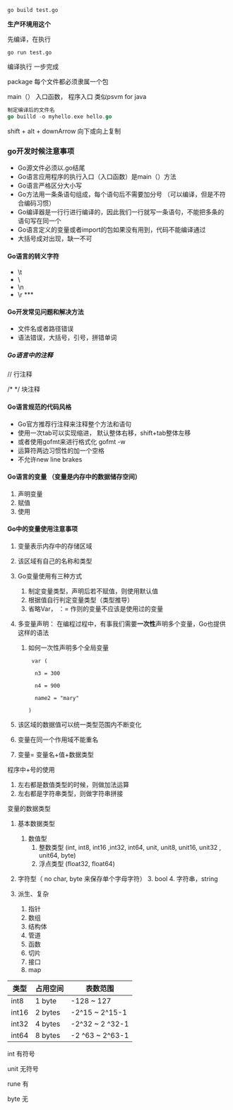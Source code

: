 ```
go build test.go
```

 **生产环境用这个**



先编译，在执行



```
go run test.go 
```

编译执行 一步完成



package 每个文件都必须隶属一个包



main（） 入口函数， 程序入口  类似psvm for java

```go
制定编译后的文件名
go builld -o myhello.exe hello.go
```



shift + alt + downArrow 向下或向上复制



### go开发时候注意事项

- Go源文件必须以.go结尾
- Go语言应用程序的执行入口（入口函数）是main（）方法
- Go语言严格区分大小写
- Go方法用一条条语句组成，每个语句后不需要加分号 （可以编译，但是不符合编码习惯）
- Go编译器是一行行进行编译的，因此我们一行就写一条语句，不能把多条的语句写在同一个
- Go语言定义的变量或者import的包如果没有用到，代码不能编译通过
- 大括号成对出现，缺一不可



#### Go语言的转义字符

- \t
- \\
- \n
- \r ***



#### Go开发常见问题和解决方法

- 文件名或者路径错误
- 语法错误，大括号，引号，拼错单词



##### Go语言中的注释

//  行注释

/* */ 块注释



#### Go语言规范的代码风格

- Go官方推荐行注释来注释整个方法和语句
- 使用一次tab可以实现缩进， 默认整体右移，shift+tab整体左移
- 或者使用gofmt来进行格式化  gofmt -w
- 运算符两边习惯性的加一个空格
- 不允许new line brakes  



#### Go语言的变量 （变量是内存中的数据储存空间）

1. 声明变量
2. 赋值
3. 使用



#### Go中的变量使用注意事项

1. 变量表示内存中的存储区域

2. 该区域有自己的名称和类型

3. Go变量使用有三种方式

   1. 制定变量类型，声明后若不赋值，则使用默认值
   2. 根据值自行判定变量类型（类型推导）
   3. 省略Var， ：= 作则的变量不应该是使用过的变量

4. 多变量声明： 在编程过程中，有事我们需要**一次性**声明多个变量，Go也提供这样的语法

   1. 如何一次性声明多个全局变量

      ```
       var (
      
        n3 = 300
      
        n4 = 900
      
        name2 = "mary"
      
      )
      ```

      

5. 该区域的数据值可以统一类型范围内不断变化

6. 变量在同一个作用域不能重名

7. 变量= 变量名+值+数据类型



程序中+号的使用 

1. 左右都是数值类型的时候，则做加法运算
2. 左右都是字符串类型，则做字符串拼接



变量的数据类型

1. 基本数据类型

   1. 数值型
      1. 整数类型 (int, int8, int16 ,int32, int64, unit, unit8, unit16, unit32 , unit64, byte)
      2. 浮点类型 (float32, float64)
2. 字符型（ no char, byte 来保存单个字母字符）
   3. bool
   4. 字符串，string
   
2. 派生、复杂

   1. 指针
   2. 数组
   3. 结构体
   4. 管道
   5. 函数
   6. 切片
   7. 接口
   8. map





| 类型  | 占用空间 | 表数范围        |
| ----- | -------- | --------------- |
| int8  | 1 byte   | -128 ~ 127      |
| int16 | 2 bytes  | -2^15 ~ 2^15-1  |
| int32 | 4 bytes  | -2^32 ~ 2 ^32-1 |
| int64 | 8 bytes  | -2 ^63 ~ 2^63-1 |

int 有符号  

unit 无符号

rune 有

byte 无





